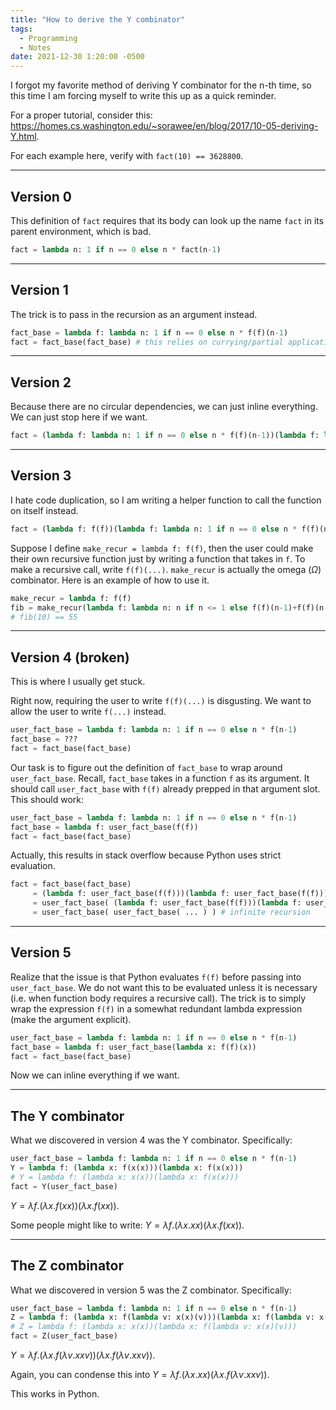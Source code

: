 ```yaml
---
title: "How to derive the Y combinator"
tags:
  - Programming
  - Notes
date: 2021-12-30 1:20:00 -0500
---
```


I forgot my favorite method of deriving Y combinator for the n-th time, so this time I am forcing myself to write this up as a quick reminder.

For a proper tutorial, consider this:
<https://homes.cs.washington.edu/~sorawee/en/blog/2017/10-05-deriving-Y.html>.

For each example here, verify with `fact(10) == 3628800`.

---

## Version 0

This definition of `fact` requires that its body can look up the name `fact` in its parent environment, which is bad.
```py
fact = lambda n: 1 if n == 0 else n * fact(n-1)
```

---

## Version 1

The trick is to pass in the recursion as an argument instead.
```py
fact_base = lambda f: lambda n: 1 if n == 0 else n * f(f)(n-1)
fact = fact_base(fact_base) # this relies on currying/partial application
```

---

## Version 2

Because there are no circular dependencies, we can just inline everything. We can just stop here if we want.
```py
fact = (lambda f: lambda n: 1 if n == 0 else n * f(f)(n-1))(lambda f: lambda n: 1 if n == 0 else n * f(f)(n-1))
```

---

## Version 3

I hate code duplication, so I am writing a helper function to call the function on itself instead.
```py
fact = (lambda f: f(f))(lambda f: lambda n: 1 if n == 0 else n * f(f)(n-1))
```

Suppose I define `make_recur = lambda f: f(f)`, then the user could make their own recursive function just by writing a function that takes in `f`. To make a recursive call, write `f(f)(...)`. `make_recur` is actually the omega ($\Omega$) combinator. Here is an example of how to use it.
```py
make_recur = lambda f: f(f)
fib = make_recur(lambda f: lambda n: n if n <= 1 else f(f)(n-1)+f(f)(n-2))
# fib(10) == 55
```

---

## Version 4 (broken)

This is where I usually get stuck.

Right now, requiring the user to write `f(f)(...)` is disgusting. We want to allow the user to write `f(...)` instead.

```py
user_fact_base = lambda f: lambda n: 1 if n == 0 else n * f(n-1)
fact_base = ???
fact = fact_base(fact_base)
```

Our task is to figure out the definition of `fact_base` to wrap around `user_fact_base`. Recall, `fact_base` takes in a function `f` as its argument. It should call `user_fact_base` with `f(f)` already prepped in that argument slot. This should work:

```py
user_fact_base = lambda f: lambda n: 1 if n == 0 else n * f(n-1)
fact_base = lambda f: user_fact_base(f(f))
fact = fact_base(fact_base)
```

Actually, this results in stack overflow because Python uses strict evaluation.
```py
fact = fact_base(fact_base)
     = (lambda f: user_fact_base(f(f)))(lambda f: user_fact_base(f(f)))
     = user_fact_base( (lambda f: user_fact_base(f(f)))(lambda f: user_fact_base(f(f))) )
     = user_fact_base( user_fact_base( ... ) ) # infinite recursion
```

---

## Version 5

Realize that the issue is that Python evaluates `f(f)` before passing into `user_fact_base`. We do not want this to be evaluated unless it is necessary (i.e. when function body requires a recursive call). The trick is to simply wrap the expression `f(f)` in a somewhat redundant lambda expression (make the argument explicit).

```py
user_fact_base = lambda f: lambda n: 1 if n == 0 else n * f(n-1)
fact_base = lambda f: user_fact_base(lambda x: f(f)(x))
fact = fact_base(fact_base)
```

Now we can inline everything if we want.

---

## The Y combinator

What we discovered in version 4 was the Y combinator. Specifically:
```py
user_fact_base = lambda f: lambda n: 1 if n == 0 else n * f(n-1)
Y = lambda f: (lambda x: f(x(x)))(lambda x: f(x(x)))
# Y = lambda f: (lambda x: x(x))(lambda x: f(x(x)))
fact = Y(user_fact_base)
```

$Y = \lambda f. (\lambda x. f (x x))(\lambda x. f (x x))$.

Some people might like to write: $Y = \lambda f. (\lambda x. x x)(\lambda x. f (x x))$.

---

## The Z combinator

What we discovered in version 5 was the Z combinator. Specifically:

```py
user_fact_base = lambda f: lambda n: 1 if n == 0 else n * f(n-1)
Z = lambda f: (lambda x: f(lambda v: x(x)(v)))(lambda x: f(lambda v: x(x)(v)))
# Z = lambda f: (lambda x: x(x))(lambda x: f(lambda v: x(x)(v)))
fact = Z(user_fact_base)
```

$Y = \lambda f. (\lambda x. f (\lambda v. x x v))(\lambda x. f (\lambda v. x x v))$.

Again, you can condense this into $Y = \lambda f. (\lambda x. x x)(\lambda x. f (\lambda v. x x v))$.

This works in Python.